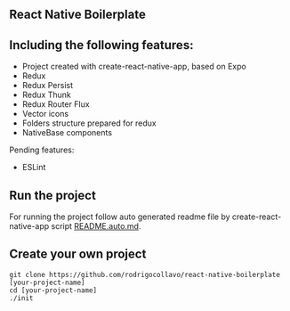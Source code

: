 React Native Boilerplate
------------------------

## Including the following features:
- Project created with create-react-native-app, based on Expo
- Redux
- Redux Persist
- Redux Thunk
- Redux Router Flux
- Vector icons
- Folders structure prepared for redux
- NativeBase components

Pending features:
- ESLint

## Run the project
For running the project follow auto generated readme file by create-react-native-app script
[README.auto.md](https://github.com/rodrigocollavo/react-native-boilerplate/blob/master/README.auto.md).


## Create your own project
```
git clone https://github.com/rodrigocollavo/react-native-boilerplate [your-project-name]
cd [your-project-name]
./init
```

